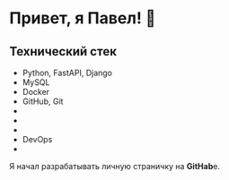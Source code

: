 #  Привет, я Павел! 👋

##  Технический стек
- Python, FastAPI, Django
- MySQL
- Docker
-  GitHub, Git
- 
- 
- 
- DevOps
- 
Я начал разрабатывать личную страничку на **GitHab**е.
<!--
**Pavel-OV/Pavel-OV** is a ✨ _special_ ✨ repository because its `README.md` (this file) appears on your GitHub profile.

Here are some ideas to get you started:

- 🔭 I’m currently working on ...
- 🌱 I’m currently learning ...
- 👯 I’m looking to collaborate on ...
- 🤔 I’m looking for help with ...
- 💬 Ask me about ...
- 📫 How to reach me: ...
- 😄 Pronouns: ...
- ⚡ Fun fact: ...
-->
